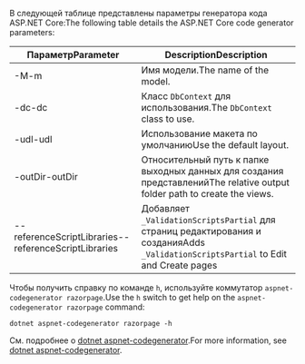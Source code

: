 <a name="codegenerator"></a> <span data-ttu-id="5001c-101">В следующей таблице представлены параметры генератора кода ASP.NET Core:</span><span class="sxs-lookup"><span data-stu-id="5001c-101">The following table details the ASP.NET Core code generator parameters:</span></span>

| <span data-ttu-id="5001c-102">Параметр</span><span class="sxs-lookup"><span data-stu-id="5001c-102">Parameter</span></span>               | <span data-ttu-id="5001c-103">Description</span><span class="sxs-lookup"><span data-stu-id="5001c-103">Description</span></span>|
| ----------------- | ------------ |
| <span data-ttu-id="5001c-104">-M</span><span class="sxs-lookup"><span data-stu-id="5001c-104">-m</span></span>  | <span data-ttu-id="5001c-105">Имя модели.</span><span class="sxs-lookup"><span data-stu-id="5001c-105">The name of the model.</span></span> |
| <span data-ttu-id="5001c-106">-dc</span><span class="sxs-lookup"><span data-stu-id="5001c-106">-dc</span></span>  | <span data-ttu-id="5001c-107">Класс `DbContext` для использования.</span><span class="sxs-lookup"><span data-stu-id="5001c-107">The `DbContext` class to use.</span></span> |
| <span data-ttu-id="5001c-108">-udl</span><span class="sxs-lookup"><span data-stu-id="5001c-108">-udl</span></span> | <span data-ttu-id="5001c-109">Использование макета по умолчанию</span><span class="sxs-lookup"><span data-stu-id="5001c-109">Use the default layout.</span></span> |
| <span data-ttu-id="5001c-110">-outDir</span><span class="sxs-lookup"><span data-stu-id="5001c-110">-outDir</span></span> | <span data-ttu-id="5001c-111">Относительный путь к папке выходных данных для создания представлений</span><span class="sxs-lookup"><span data-stu-id="5001c-111">The relative output folder path to create the views.</span></span> |
| <span data-ttu-id="5001c-112">--referenceScriptLibraries</span><span class="sxs-lookup"><span data-stu-id="5001c-112">--referenceScriptLibraries</span></span> | <span data-ttu-id="5001c-113">Добавляет `_ValidationScriptsPartial` для страниц редактирования и создания</span><span class="sxs-lookup"><span data-stu-id="5001c-113">Adds `_ValidationScriptsPartial` to Edit and Create pages</span></span> |

<span data-ttu-id="5001c-114">Чтобы получить справку по команде `h`, используйте коммутатор `aspnet-codegenerator razorpage`.</span><span class="sxs-lookup"><span data-stu-id="5001c-114">Use the `h` switch to get help on the `aspnet-codegenerator razorpage` command:</span></span>

```dotnetcli
dotnet aspnet-codegenerator razorpage -h
```

<span data-ttu-id="5001c-115">См. подробнее о [dotnet aspnet-codegenerator](xref:fundamentals/tools/dotnet-aspnet-codegenerator).</span><span class="sxs-lookup"><span data-stu-id="5001c-115">For more information, see [dotnet aspnet-codegenerator](xref:fundamentals/tools/dotnet-aspnet-codegenerator).</span></span>
